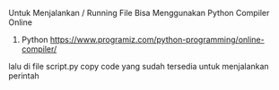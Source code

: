 Untuk Menjalankan / Running File Bisa Menggunakan Python Compiler Online

1. Python
   https://www.programiz.com/python-programming/online-compiler/

lalu di file script.py
copy code yang sudah tersedia untuk menjalankan perintah 
